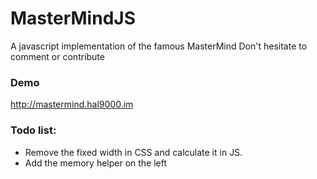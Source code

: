 # MasterMindJS

A javascript implementation of the famous MasterMind
Don't hesitate to comment or contribute 

### Demo
http://mastermind.hal9000.im

### Todo list:
- Remove the fixed width in CSS and calculate it in JS.
- Add the memory helper on the left
